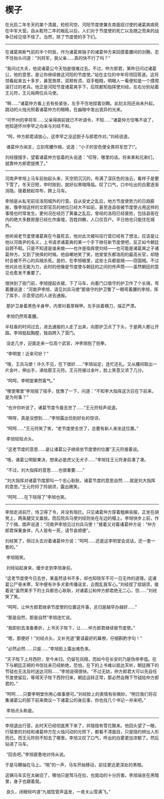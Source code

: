 # 楔子



​		在光启二年冬天的某个清晨，检校司空、河阳节度使兼东南面招讨使的诸葛爽病死在中军大营。自从乾符二年的叛乱以后，人们对于节度使的死亡以及随之而来的战争已经见怪不怪了。当然，除了节度使的手下们。

--------------

​	在诸葛爽断气前的半个时辰，作为诸葛爽独子的诸葛仲方来回摸着腰间的剑鞘，忍不住抬头问道：“刘将军，我父亲……真的快不行了吗？”

​	“我问过大夫，他说诸葛公今天怕是很难过去。不过，仲方郎君，某昨日问过诸葛公，他的意思，是让你继续做这河阳的节度使。”站在主位的中年将领回答道。这将领看起来五十多岁，鼻宽唇厚，双颊有须，双手粗糙，明眼人一看便知是一个摸爬滚打过的老兵。他正是河阳节度诸葛爽手下，后院都知指挥使刘经。左右分别站着王元符，王元裕两位兵马使。

​	“啊……”诸葛仲方看上去有些紧张，左手不住地捏着剑鞘。此刻太阳还尚未升起，跳动的火烛光照着诸葛仲方的眼睛，在幽暗中发出诡异的光来。

​	“可怀州的李将军……父亲得病前就已不听调令，不知……”诸葛仲方住嘴不说了，他知道怀州李罕之向来与刘经不和。

​	“呵，仲方郎君请放心，这李罕之没这胆子与郎君作对。”刘经说道。

​	诸葛仲方闻言，立刻弯腰作揖，说道：“小子的安危便全靠将军您了!”。

​	刘经摆摆手，望着诸葛仲方低着的头说道：“哎呀，哪里的话。将来某和兄弟们，就靠仲方郎君提携了。”

-------

​	河南尹李旭上马车前抬起头来，天空阴沉沉的，布满了深灰色的浊云，看样子是要下雪了。冬天日短，申时刚到，就好似黑暗降临。叹了口气，口中吐出的白雾逐渐消隐。接着掀起帘布，跨上马车。

​	李旭是从私宅前往洛阳城外的行营。自从安史之乱后，地方节度使势力的日趋膨胀，像李旭这样的文职官员的地位已经大不如前，甚至连县衙被节度使占用这样的事情也时常发生。更何况在经历了黄巢之乱后，曾经的洛阳已经衰败，包括县衙在内的绝大多数房屋已经化作废墟，百姓四散，人口仅百户。平日他也只能住在城外。

​	他听闻老节度使诸葛爽在今晨死去，他对此次被叫往行营已经有了想法，应该是让他以河南尹的名义，上书请求诸葛爽的某一个手下继任新节度使吧，反正如今朝廷自顾不暇。只是不知道是谁来做——也许是指挥使刘经——也可能是诸葛爽之子诸葛仲方。又到了抉择的时候。他自嘲地笑了笑，他堂堂东都洛阳的最高长官，却随时会被不开心的兵贼杀死。是的，在李旭眼里，这些士兵都是贼——窃国贼。不过他对此也无能为力，此时的他像是节度使与朝廷的之间的传声筒——虽然朝廷的意见也愈发不重要了。

​	很快到了衙门前，李旭提起衣裙，下了马车，向着门口值守的护卫作了个长揖，弯着腰说道：“河南尹李旭，请见刘兵马使”那值守的护卫瞥了一眼弯着腰的李旭，挥了挥手，示意旁边的人进去通报。

​	那护卫身着黑色半身甲，内里衬着厚棉甲。左手扶着横刀，端正严肃。

​	李旭仍然弯着腰。

​	半柱香的时间过去，进去通报的人走了出来，向那护卫点了下头，于是两人都让开路。李旭挺起胸膛，独自跨入了营门。

​	没走几步，迎面走来一位高个武官，冲李旭抱了抱拳。

​	“李明堂！近来可好？”

​	“哦，王兵马使！许久不见，在下很好……”李旭站定，连忙还礼。又从腰间取出一片金叶，伸出手，递给那王元符。王元符接过金叶，脸上笑意又浓了几分。

​	“呵呵，李明堂果然客气。”

​	“哪里哪里”李旭摇了摇手，犹豫了一下，问道：“不知李大指挥这次召在下前来，是为何事？”

​	“也许你听说了，诸葛节度今晨去世了……”王元符轻声说道。

​	“啊呀，真是没想到……”李旭露出恰到好处的惊讶。

​	“呵呵……”王元符笑了笑，“老节度使去世了，总要有新人来坐这位置。”

​	李旭轻轻点头。

​	“这老节度的意思……是让诸葛公子继续坐节度使的位置”王元符接着说。

​	“哦，诸葛公明智果决，想来必是虎父无犬子……”李旭往王元符身前凑了凑。

​	“不过，刘大指挥的意思……也很重要……”

​	“刘大指挥对诸葛节度那叫一个忠心耿耿，诸葛节度的意思自然……就是刘大指挥的意思。”王元符捋了捋胡须，露出微笑。

​	“呵呵……在下晓得了”李旭也笑。

------

​	李旭走进前厅，侍卫得了令，并没有阻拦。只见诸葛仲方穿着粗麻丧服，正坐在胡凳上，两条腿交叉垂放。而后院兵马使刘经则坐在左边的榻上。李旭快步上前，作了个揖，朗声说道：“河南尹李旭见过刘兵马使！”接着又对着诸葛仲方说：“仲方郎君保重身体，凡人皆有一死，请节哀顺便”。

​	刘经笑了，侧过头去对着诸葛仲方说：“呵呵……还是这李明堂会说话，还一套一套的。”

​	李旭赔笑。

​	刘经站起身来，缓步走到李旭身前。

​	“这老节度使今日去世，某虽然读书不多，却也知晓军不可一日无帅的道理。这诸葛公尸骨未寒，军中便有许多犬辈传播谣言，企图乱我军心。”刘经捏了捏胡须，接着说“虽然某手下的士兵都忠心耿耿，对诸葛公和仲方郎君绝无二心，但……”刘经笑了笑。

​	“呵呵，让仲方郎君继承节度使的位置这件事，总归是越早办越好……”

​	“那是自然，那是自然”李旭连忙说。

​	“我即刻去准备奏折，上书天子陛下，让……仲方郎君继续做节度使。”

​	“嗯，那便好！”刘经点头，又补充道“要请最好的幕僚，仔细斟酌字句！”

​	“必然必然……只是……”李旭脸上露出难色来。

​	“天子陛下上月西狩，至今未归，仍留在凤翔，而如今在长安的乃是伪帝李煴。在下与朝廷正朔的书信往来已经断绝，恐怕，在下的上书难以抵达天听，朝廷赐下的节钺也无法及时送达河阳……”李旭说得很快。“不过无妨，仲方郎君大可以先自任节度使留后，等得天子陛下西狩归来，朝廷运转正常，那必然会赐下节钺给仲方郎君的。”

​	“呵呵……只要李明堂你用心做事便可。”刘经脸上的表情有些微妙。“明日我们将召集诸葛公的部下前来商议一下诸葛公的身后事，你也找几个书记一并来吧。”

​	李旭点头称是。

---------------------------

​	李旭退出行营，此时天已经彻底黑下来了，并隐隐有雪花飘来。他回头望了一眼，行辕里的刘经和诸葛仲方在火烛闪动的光照下，都看不清面目，只是隐约辨出人形而已。而王元符则不知去了哪里。李旭又叹了口气，呼出的白雾更加浓郁了。然后钻进了马车。

​	“回去吧。”李旭疲惫地对侍从说。

​	于是马鞭抽在马上。“啪”的一声，马车开始移动，前往更远更深处的黑暗。

​	这辆马车实在太破旧了，哪怕只是驽马在拉，也晃动的十分厉害。李旭端坐在黑暗里，身子也跟着晃。

​	良久，闭眼轻吟道“九城弦管声遥发，一夜关山雪满飞。”



​	

​	